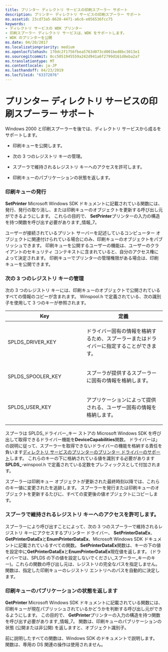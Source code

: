 ```yaml
---
title: プリンター ディレクトリ サービスの印刷スプーラー サポート
description: プリンター ディレクトリ サービスの印刷スプーラー サポート
ms.assetid: 23cd73a5-8628-4471-a6c6-e056536fcc75
keywords:
- ディレクトリ サービスの WDK プリンター
- 印刷スプーラー ディレクトリ サービスは、WDK をサポートします。
- WDK のプリンターを公開
ms.date: 04/20/2017
ms.localizationpriority: medium
ms.openlocfilehash: 170dc2f1756fbea5763d073cd001bed8bc3013e1
ms.sourcegitcommit: 0cc5051945559a242d941a6f2799d161d8eba2a7
ms.translationtype: MT
ms.contentlocale: ja-JP
ms.lasthandoff: 04/23/2019
ms.locfileid: "63372076"
---
```

# <a name="print-spooler-support-for-printer-directory-services"></a>プリンター ディレクトリ サービスの印刷スプーラー サポート





Windows 2000 と印刷スプーラーを後では、ディレクトリ サービスから成るをサポートします。

-   印刷キューを公開します。

-   次の 3 つのレジストリ キーの管理。

-   スプーラで維持されるレジストリ キーへのアクセスを許可します。

-   印刷キューのパブリケーションの状態を返します。

### <a href="" id="ddk-publishing-print-queues-gg"></a>印刷キューの発行

**SetPrinter** Microsoft Windows SDK ドキュメントに記載されている関数には、発行、発行の取り消し、または印刷キューのオブジェクトを更新する呼び出し元ができるようにします。 これらの目的で、 **SetPrinter**プリンターの入力の構造を持つ関数を呼び出す必要があります\_情報\_7。

ユーザーが接続されているプリント サーバーを記述しているコンピューター オブジェクトに関連付けられている場合にのみ、印刷キューのオブジェクトをパブリッシュできます。 印刷キューを公開するユーザーの機能は、ユーザーのクライアントのセキュリティ コンテキストに含まれていると、自分のアクセス権によって決定されます。 印刷キューでプリンターの管理権限がある場合は、印刷キューを公開できます。

### <a href="" id="ddk-maintaining-three-registry-keys-gg"></a>次の 3 つのレジストリ キーの管理

次の 3 つのレジストリ キーには、印刷キューのオブジェクトで公開されているすべての情報のコピーが含まれます。 Winspool.h で定義されている、次の識別子を使用して 3 つのキーが参照されます。

<table>
<colgroup>
<col width="50%" />
<col width="50%" />
</colgroup>
<thead>
<tr class="header">
<th>Key</th>
<th>定義</th>
</tr>
</thead>
<tbody>
<tr class="odd">
<td><p>SPLDS_DRIVER_KEY</p></td>
<td><p>ドライバー固有の情報を格納するため、スプーラーまたはドライバーに指定することができます。</p></td>
</tr>
<tr class="even">
<td><p>SPLDS_SPOOLER_KEY</p></td>
<td><p>スプーラが提供するスプーラーに固有の情報を格納します。</p></td>
</tr>
<tr class="odd">
<td><p>SPLDS_USER_KEY</p></td>
<td><p>アプリケーションによって提供される、ユーザー固有の情報を格納します。</p></td>
</tr>
</tbody>
</table>

 

スプーラは SPLDS\_ドライバー\_キー ストアの Microsoft Windows SDK を呼び出して取得できるドライバー機能を**DeviceCapabilities**関数。 ドライバーは」の説明に従って、スプーラーを取得できないドライバーの機能を格納する責任を負います[ディレクトリ サービスのプリンターのプリンター ドライバーのサポート](printer-driver-support-for-printer-directory-services.md)します。 これらのキーの下に格納されている値を識別する必要があります**SPLDS\_**-winspool.h で定義されている定数をプレフィックスとして付加されます。

スプーラーは印刷キュー オブジェクトが更新された最終時刻以降では、これらのキー値に変更されたを追跡します。 スプーラーを発行または印刷キューのオブジェクトを更新するたびに、すべての変更後の値オブジェクトにコピーします。

### <a href="" id="ddk-allowing-access-to-spooler-maintained-registry-keys-gg"></a>スプーラで維持されるレジストリ キーへのアクセスを許可します。

スプーラーにより呼び出すことによって、次の 3 つのスプーラーで維持されるレジストリ キーにアクセスするプリンター ドライバー、 **SetPrinterDataEx**、 **GetPrinterDataEx**と**EnumPrinterDataEx**、Microsoft Windows SDK ドキュメントに記載されているすべての関数。 **SetPrinterDataEx**関数は、キーの下の値を設定中に**GetPrinterDataEx**と**EnumPrinterDataEx**現在値を返します。 (ドライバーでは、SPLDS の下の値を設定しないでください\_スプーラー\_キーのキー)。これらの関数の呼び出し元は、レジストリの完全なパスを指定しません。関数は、指定した印刷キューのレジストリ エントリへのパスを自動的に決定します。

### <a href="" id="ddk-returning-a-print-queues-publication-state-gg"></a>印刷キューのパブリケーションの状態を返します

**GetPrinter** Microsoft Windows SDK ドキュメントに記載されている関数には、印刷キューが現在パブリッシュされているかどうかを判断する呼び出し元ができるようにします。 この目的で、 **GetPrinter**プリンターの入力の構造を持つ関数を呼び出す必要があります\_情報\_7。 関数は、印刷キューのパブリケーションの状態 (公開または非公開) を返しますと、オブジェクト識別子。

前に説明したすべての関数は、Windows SDK のドキュメントで説明します。 関数は、専用の DS 関連の操作は使用されません。

 

 




